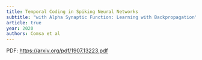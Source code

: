 ```yaml
---
title: Temporal Coding in Spiking Neural Networks
subtitle: "with Alpha Synaptic Function: Learning with Backpropagation"
article: true
year: 2020
authors: Comsa et al
---
```


PDF: https://arxiv.org/pdf/1907.13223.pdf
